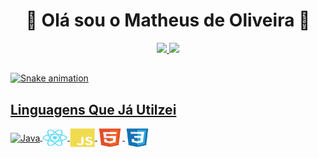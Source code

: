 <div align="center">
  
# 👋 Olá sou o Matheus de Oliveira 👋
  
</div>

<div align="center">
<a href="https://github.com/matheusolri">
<img height="150em" src="https://github-readme-stats.vercel.app/api?username=matheusolri&show_icons=true&theme=midnight-purple&include_all_commits=true&count_private=true"/>
<img height="150em" src="https://github-readme-stats.vercel.app/api/top-langs/?username=matheusolri&layout=compact&langs_count=7&theme=midnight-purple"/>
</div>
  
##
  
![Snake animation](https://github.com/matheusolri/matheusolri/blob/output/github-contribution-grid-snake.svg)
  
  ## **Linguagens Que Já Utilzei**
  <img align="center" alt="Java" height="30" width="40" src="https://camo.githubusercontent.com/20ffa1c9a31e2c991c8b52b0cb7be938de51db4b7a9299658fef28efb0cc845a/68747470733a2f2f63646e2e6a7364656c6976722e6e65742f67682f64657669636f6e732f64657669636f6e2f69636f6e732f6a6176612f6a6176612d6f726967696e616c2e737667">
  <img align="center" alt="React" height="30" width="40" src="https://raw.githubusercontent.com/devicons/devicon/master/icons/react/react-original.svg">
  <img align="center" alt="Js" height="30" width="40" src="https://raw.githubusercontent.com/devicons/devicon/master/icons/javascript/javascript-plain.svg">
  <img align="center" alt="HTML" height="30" width="40" src="https://raw.githubusercontent.com/devicons/devicon/master/icons/html5/html5-original.svg">
  <img align="center" alt="CSS" height="30" width="40" src="https://raw.githubusercontent.com/devicons/devicon/master/icons/css3/css3-original.svg">
